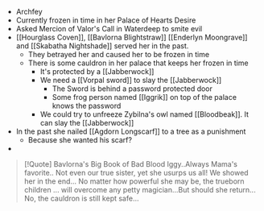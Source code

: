 - Archfey
- Currently frozen in time in her Palace of Hearts Desire
- Asked Mercion of Valor's Call in Waterdeep to smite evil
- [[Hourglass Coven]], [[Bavlorna Blightstraw]] [[Enderlyn Moongrave]] and [[Skabatha Nightshade]] served her in the past.
	- They betrayed her and caused her to be frozen in time
	- There is some cauldron in her palace that keeps her frozen in time
		- It's protected by a [[Jabberwock]]
		- We need a [[Vorpal sword]] to slay the [[Jabberwock]]
			- The Sword is behind a password protected door
			- Some frog person named [[Iggrik]] on top of the palace knows the password
		- We could try to unfreeze Zybilna's owl named [[Bloodbeak]]. It can slay the [[Jabberwock]]
- In the past she nailed [[Agdorn Longscarf]] to a tree as a punishment
	- Because she wanted his scarf?
- 

> [!Quote] Bavlorna's Big Book of Bad Blood
> Iggy..Always Mama's favorite.. Not even our true sister, yet she usurps us all! We showed her in the end... No matter how powerful she may be, the trueborn children ... will overcome any petty magician...But should she return... No, the cauldron is still kept safe...
